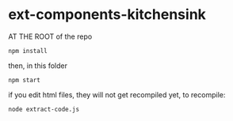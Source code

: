 # ext-components-kitchensink


AT THE ROOT of the repo

```
npm install 
```

then, in this folder

```
npm start
```

if you edit html files, they will not get recompiled yet, to recompile:

```
node extract-code.js
```
